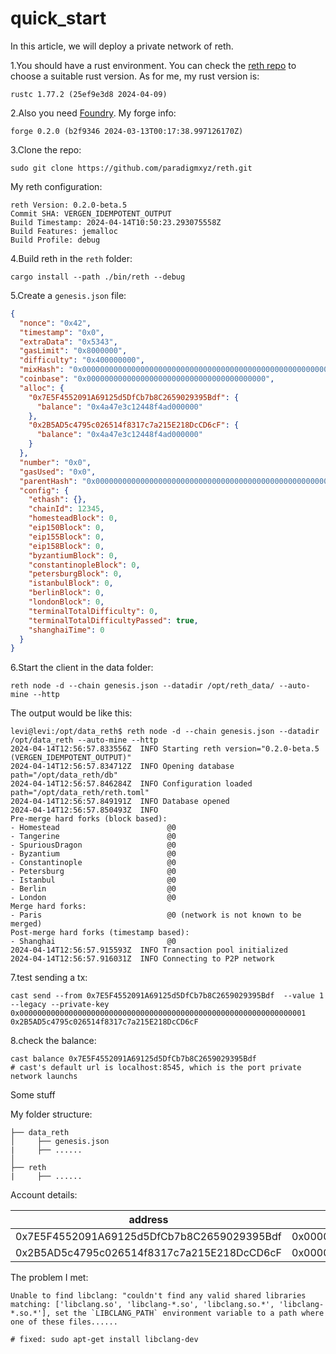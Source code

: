 # quick_start

In this article, we will deploy a private network of reth.

1.You should have a rust environment. You can check the [reth repo](https://github.com/paradigmxyz/reth?tab=readme-ov-file) to choose a suitable rust version. As for me, my rust version is: 

```
rustc 1.77.2 (25ef9e3d8 2024-04-09)
```

2.Also you need [Foundry](https://github.com/foundry-rs/foundry). My forge info: 

```
forge 0.2.0 (b2f9346 2024-03-13T00:17:38.997126170Z)
```

3.Clone the repo: 

```
sudo git clone https://github.com/paradigmxyz/reth.git
```

My reth configuration:

```
reth Version: 0.2.0-beta.5
Commit SHA: VERGEN_IDEMPOTENT_OUTPUT
Build Timestamp: 2024-04-14T10:50:23.293075558Z
Build Features: jemalloc
Build Profile: debug
```

4.Build reth in the `reth` folder: 

```
cargo install --path ./bin/reth --debug
```

5.Create a `genesis.json` file: 

```json
{
  "nonce": "0x42",
  "timestamp": "0x0",
  "extraData": "0x5343",
  "gasLimit": "0x8000000",
  "difficulty": "0x400000000",
  "mixHash": "0x0000000000000000000000000000000000000000000000000000000000000000",
  "coinbase": "0x0000000000000000000000000000000000000000",
  "alloc": {
    "0x7E5F4552091A69125d5DfCb7b8C2659029395Bdf": {
      "balance": "0x4a47e3c12448f4ad000000"
    },
    "0x2B5AD5c4795c026514f8317c7a215E218DcCD6cF": {
      "balance": "0x4a47e3c12448f4ad000000"
    }
  },
  "number": "0x0",
  "gasUsed": "0x0",
  "parentHash": "0x0000000000000000000000000000000000000000000000000000000000000000",
  "config": {
    "ethash": {},
    "chainId": 12345,
    "homesteadBlock": 0,
    "eip150Block": 0,
    "eip155Block": 0,
    "eip158Block": 0,
    "byzantiumBlock": 0,
    "constantinopleBlock": 0,
    "petersburgBlock": 0,
    "istanbulBlock": 0,
    "berlinBlock": 0,
    "londonBlock": 0,
    "terminalTotalDifficulty": 0,
    "terminalTotalDifficultyPassed": true,
    "shanghaiTime": 0
  }
}
```

6.Start the client in the data folder: 

```
reth node -d --chain genesis.json --datadir /opt/reth_data/ --auto-mine --http
```

The output would be like this:

```
levi@levi:/opt/data_reth$ reth node -d --chain genesis.json --datadir /opt/data_reth --auto-mine --http
2024-04-14T12:56:57.833556Z  INFO Starting reth version="0.2.0-beta.5 (VERGEN_IDEMPOTENT_OUTPUT)"
2024-04-14T12:56:57.834712Z  INFO Opening database path="/opt/data_reth/db"
2024-04-14T12:56:57.846284Z  INFO Configuration loaded path="/opt/data_reth/reth.toml"
2024-04-14T12:56:57.849191Z  INFO Database opened
2024-04-14T12:56:57.850493Z  INFO 
Pre-merge hard forks (block based):
- Homestead                        @0
- Tangerine                        @0
- SpuriousDragon                   @0
- Byzantium                        @0
- Constantinople                   @0
- Petersburg                       @0
- Istanbul                         @0
- Berlin                           @0
- London                           @0
Merge hard forks:
- Paris                            @0 (network is not known to be merged)
Post-merge hard forks (timestamp based):
- Shanghai                         @0
2024-04-14T12:56:57.915593Z  INFO Transaction pool initialized
2024-04-14T12:56:57.916031Z  INFO Connecting to P2P network
```

7.test sending a tx:

```
cast send --from 0x7E5F4552091A69125d5DfCb7b8C2659029395Bdf  --value 1 --legacy --private-key     0x0000000000000000000000000000000000000000000000000000000000000001 0x2B5AD5c4795c026514f8317c7a215E218DcCD6cF
```

8.check the balance:

```
cast balance 0x7E5F4552091A69125d5DfCb7b8C2659029395Bdf
# cast's default url is localhost:8545, which is the port private network launchs
```



Some stuff

My folder structure:

```
├── data_reth
│     ├── genesis.json
|     ├── ......
│
├── reth
|     ├── ......
```

Account details:

| address                                    | private key                                                  |
| ------------------------------------------ | ------------------------------------------------------------ |
| 0x7E5F4552091A69125d5DfCb7b8C2659029395Bdf | 0x0000000000000000000000000000000000000000000000000000000000000001 |
| 0x2B5AD5c4795c026514f8317c7a215E218DcCD6cF | 0x0000000000000000000000000000000000000000000000000000000000000002 |

The problem I met:

```
Unable to find libclang: "couldn't find any valid shared libraries matching: ['libclang.so', 'libclang-*.so', 'libclang.so.*', 'libclang-*.so.*'], set the `LIBCLANG_PATH` environment variable to a path where one of these files......

# fixed: sudo apt-get install libclang-dev
```



